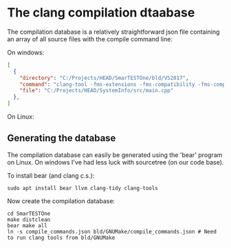 # The clang compilation dtaabase

The compilation database is a relatively straightforward json file containing an array of all source files with the compile command line:

On windows:
```json
[
  {
    "directory": "C:/Projects/HEAD/SmarTESTOne/bld/VS2017",
    "command": "clang-tool -fms-extensions -fms-compatibility -fms-compatibility-version=19  -isystem \"C:/Projects/HEAD/SystemInfo/bld/VS2017/\"  -isystem \"C:/Projects/HEAD/Tools/VS2017/../../Libs/FDriver/src\"  -isystem \"C:/Projects/HEAD/Tools/VS2017/../../Libs/regex/src\"  -isystem \"C:/Projects/HEAD/Tools/VS2017/../../Libs/TestUtils/src\"  -isystem \"C:/Projects/HEAD/Tools/VS2017/../../Libs/gmock/googlemock/include\"  -isystem \"C:/Projects/HEAD/Tools/VS2017/../../Libs/gmock/googletest/include\"  -isystem \"C:/Projects/HEAD/Tools/VS2017/../../Libs/FoS/src\"  -isystem \"C:/Projects/HEAD/Tools/VS2017/../../Libs/Futil/src\"  -isystem \"C:/Projects/HEAD/SmarTESTOne/bld/VS2017/MyCurrentVersionInfo-Win32-Debug-v141\"  -isystem \"C:/Projects/HEAD/SystemInfo/bld/VS2017/SystemInfo-Win32-Debug-v141/\"  -isystem \"C:/Projects/HEAD/Tools/VS2017/../../include\"  -isystem \"C:/Projects/HEAD/Tools/VS2017/../../Win32-v141-Debug/include\"  -isystem \"C:/Program Files (x86)/Visual Leak Detector/include\"  -isystem \"C:/Program Files (x86)/Microsoft Visual Studio/2017/Professional/VC/Tools/MSVC/14.16.27023/include\"  -isystem \"C:/Program Files (x86)/Microsoft Visual Studio/2017/Professional/VC/Tools/MSVC/14.16.27023/atlmfc/include\"  -isystem \"C:/Program Files (x86)/Microsoft Visual Studio/2017/Professional/VC/Auxiliary/VS/include\"  -isystem \"C:/Program Files (x86)/Windows Kits/10/Include/10.0.17763.0/ucrt\"  -isystem \"C:/Program Files (x86)/Microsoft Visual Studio/2017/Professional/VC/Auxiliary/VS/UnitTest/include\"  -isystem \"C:/Program Files (x86)/Windows Kits/10/Include/10.0.17763.0/um\"  -isystem \"C:/Program Files (x86)/Windows Kits/10/Include/10.0.17763.0/shared\"  -isystem \"C:/Program Files (x86)/Windows Kits/10/Include/10.0.17763.0/winrt\"  -isystem \"C:/Program Files (x86)/Windows Kits/10/Include/10.0.17763.0/cppwinrt\"  -isystem \"C:/Program Files (x86)/Windows Kits/NETFXSDK/4.6.1/Include/um\"  -D _DEBUG  -D _MT  -D _DLL  -D WIN32  -D _CONSOLE  -D _CRT_SECURE_NO_DEPRECATE  -D _CRT_NONSTDC_NO_DEPRECATE -std=c++14  \"C:/Projects/HEAD/SystemInfo/src/main.cpp\"",
    "file": "C:/Projects/HEAD/SystemInfo/src/main.cpp"
  },
]
````

On Linux:

## Generating the database

The compilation database can easily be generated using the 'bear' program on Linux. On windows I've had less luck with sourcetree (on our code base).

To install bear (and clang c.s.): 
```
sudo apt install bear llvm clang-tidy clang-tools
```

Now create the compilation database:
```
cd SmarTESTOne
make distclean
bear make all
ln -s compile_commands.json bld/GNUMake/compile_commands.json # Need to run clang tools from bld/GNUMake
```